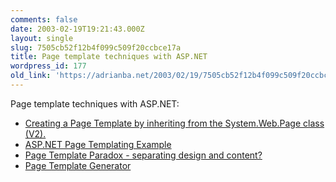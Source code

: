 ```yaml
---
comments: false
date: 2003-02-19T19:21:43.000Z
layout: single
slug: 7505cb52f12b4f099c509f20ccbce17a
title: Page template techniques with ASP.NET
wordpress_id: 177
old_link: 'https://adrianba.net/2003/02/19/7505cb52f12b4f099c509f20ccbce17a/'
---
```

Page template techniques with ASP.NET:

  * [
Creating a Page Template by inheriting from the System.Web.Page
class (V2).](http://aspalliance.com/mamanze/articles/?path=pagetemplate3)
  * [ASP.NET Page
Templating Example](http://www.aspnetui.com/templates/)
  * [
Page Template Paradox - separating design and content?](http://asp.net/Forums/ShowPost.aspx?tabindex=1&PostID=4692)
  * [Page
Template Generator](http://www.wilsondotnet.com/Demos/Generator.aspx)
